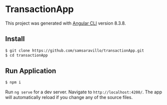 # TransactionApp

This project was generated with [Angular CLI](https://github.com/angular/angular-cli) version 8.3.8.



## Install

```bash
$ git clone https://github.com/samsaravillo/transactionApp.git
$ cd transactionApp
```

## Run Application
```bash
$ npm i
```

Run `ng serve` for a dev server. Navigate to `http://localhost:4200/`. 
The app will automatically reload if you change any of the source files.

